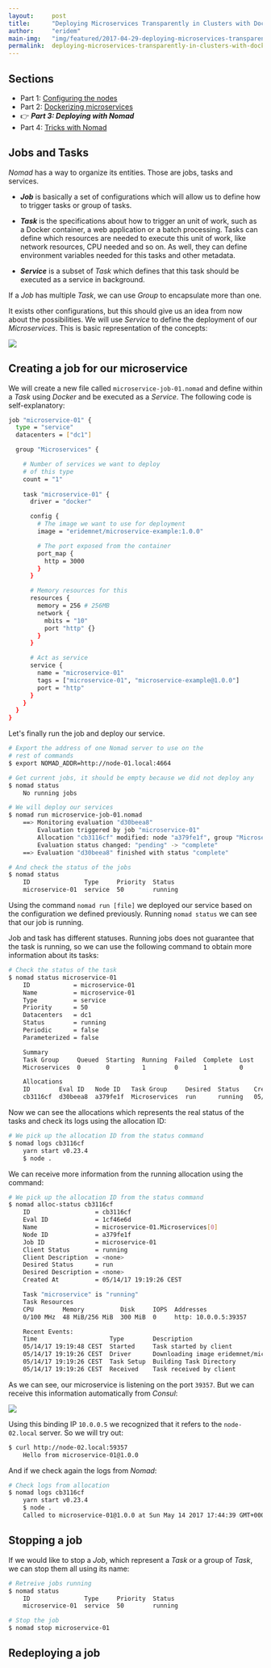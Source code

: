 ```yaml
---
layout:     post
title:      "Deploying Microservices Transparently in Clusters with Docker and Nomad (part 3/4)"
author:     "eridem"
main-img:   "img/featured/2017-04-29-deploying-microservices-transparently-in-clusters-with-docker-and-nomad.jpg"
permalink:  deploying-microservices-transparently-in-clusters-with-docker-and-nomad-part-3
---
```


## Sections

- Part 1: [Configuring the nodes](/deploying-microservices-transparently-in-clusters-with-docker-and-nomad-part-1)
- Part 2: [Dockerizing microservices](/deploying-microservices-transparently-in-clusters-with-docker-and-nomad-part-2)
- 👉 ***Part 3: Deploying with Nomad***
- Part 4: [Tricks with Nomad](/deploying-microservices-transparently-in-clusters-with-docker-and-nomad-part-4)

## Jobs and Tasks

*Nomad* has a way to organize its entities. Those are jobs, tasks and services.

- ***Job*** is basically a set of configurations which will allow us to define how to trigger tasks or group of tasks.

- ***Task*** is the specifications about how to trigger an unit of work, such as a Docker container, a web application or a batch processing. Tasks can define which resources are needed to execute this unit of work, like network resources, CPU needed and so on. As well, they can define environment variables needed for this tasks and other metadata.

- ***Service*** is a subset of *Task* which defines that this task should be executed as a service in background.

If a *Job* has multiple *Task*, we can use *Group* to encapsulate more than one.

It exists other configurations, but this should give us an idea from now about the possibilities. We will use *Service* to define the deployment of our *Microservices*. This is basic representation of the concepts:

![](img/posts/2017-04-29-deploying-microservices-transparently-in-clusters-with-docker-and-nomad/nomad-entities-diagram.png)

## Creating a job for our microservice

We will create a new file called `microservice-job-01.nomad` and define within a *Task* using *Docker* and be executed as a *Service*. The following code is self-explanatory:

```bash
job "microservice-01" {
  type = "service"
  datacenters = ["dc1"]

  group "Microservices" {

    # Number of services we want to deploy
    # of this type
    count = "1"
    
    task "microservice-01" {
      driver = "docker"

      config {
        # The image we want to use for deployment        
        image = "eridemnet/microservice-example:1.0.0"

        # The port exposed from the container
        port_map {
          http = 3000
        }
      }

      # Memory resources for this 
      resources {
        memory = 256 # 256MB
        network {
          mbits = "10"
          port "http" {}
        }
      }

      # Act as service
      service {
        name = "microservice-01"
        tags = ["microservice-01", "microservice-example@1.0.0"]
        port = "http"
      }
    }
  }
}
```

Let's finally run the job and deploy our service.

```bash
# Export the address of one Nomad server to use on the
# rest of commands
$ export NOMAD_ADDR=http://node-01.local:4664 

# Get current jobs, it should be empty because we did not deploy any
$ nomad status
    No running jobs

# We will deploy our services
$ nomad run microservice-job-01.nomad
    ==> Monitoring evaluation "d30beea8"
        Evaluation triggered by job "microservice-01"
        Allocation "cb3116cf" modified: node "a379fe1f", group "Microservices"
        Evaluation status changed: "pending" -> "complete"
    ==> Evaluation "d30beea8" finished with status "complete"

# And check the status of the jobs
$ nomad status
    ID               Type     Priority  Status
    microservice-01  service  50        running
```

Using the command `nomad run [file]` we deployed our service based on the configuration we defined previously. Running `nomad status` we can see that our job is running.

Job and task has different statuses. Running jobs does not guarantee that the task is running, so we can use the following command to obtain more information about its tasks:

```bash
# Check the status of the task
$ nomad status microservice-01
    ID            = microservice-01
    Name          = microservice-01
    Type          = service
    Priority      = 50
    Datacenters   = dc1
    Status        = running
    Periodic      = false
    Parameterized = false

    Summary
    Task Group     Queued  Starting  Running  Failed  Complete  Lost
    Microservices  0       0         1        0       1         0

    Allocations
    ID        Eval ID   Node ID   Task Group     Desired  Status    Created At
    cb3116cf  d30beea8  a379fe1f  Microservices  run      running   05/14/17 19:19:26 CEST
```

Now we can see the allocations which represents the real status of the tasks and check its logs using the allocation ID:

```bash
# We pick up the allocation ID from the status command
$ nomad logs cb3116cf
    yarn start v0.23.4
    $ node .
```

We can receive more information from the running allocation using the command:

```bash
# We pick up the allocation ID from the status command
$ nomad alloc-status cb3116cf
    ID                  = cb3116cf
    Eval ID             = 1cf46e6d
    Name                = microservice-01.Microservices[0]
    Node ID             = a379fe1f
    Job ID              = microservice-01
    Client Status       = running
    Client Description  = <none>
    Desired Status      = run
    Desired Description = <none>
    Created At          = 05/14/17 19:19:26 CEST

    Task "microservice" is "running"
    Task Resources
    CPU        Memory          Disk     IOPS  Addresses
    0/100 MHz  48 MiB/256 MiB  300 MiB  0     http: 10.0.0.5:39357

    Recent Events:
    Time                    Type        Description
    05/14/17 19:19:48 CEST  Started     Task started by client
    05/14/17 19:19:26 CEST  Driver      Downloading image eridemnet/microservice-example:1.0.0
    05/14/17 19:19:26 CEST  Task Setup  Building Task Directory
    05/14/17 19:19:26 CEST  Received    Task received by client
```

As we can see, our microservice is listening on the port `39357`. But we can receive this information automatically from *Consul*:

![](img/posts/2017-04-29-deploying-microservices-transparently-in-clusters-with-docker-and-nomad/consul-running-microservice-01.png)

Using this binding IP `10.0.0.5` we recognized that it refers to the `node-02.local` server. So we will try out:

```bash
$ curl http://node-02.local:59357
    Hello from microservice-01@1.0.0
```

And if we check again the logs from *Nomad*:

```bash
# Check logs from allocation
$ nomad logs cb3116cf
    yarn start v0.23.4
    $ node .
    Called to microservice-01@1.0.0 at Sun May 14 2017 17:44:39 GMT+0000 (UTC)
```

## Stopping a job

If we would like to stop a *Job*, which represent a *Task* or a group of *Task*, we can stop them all using its name:

```bash
# Retreive jobs running
$ nomad status
    ID               Type     Priority  Status
    microservice-01  service  50        running

# Stop the job
$ nomad stop microservice-01
```

## Redeploying a job

